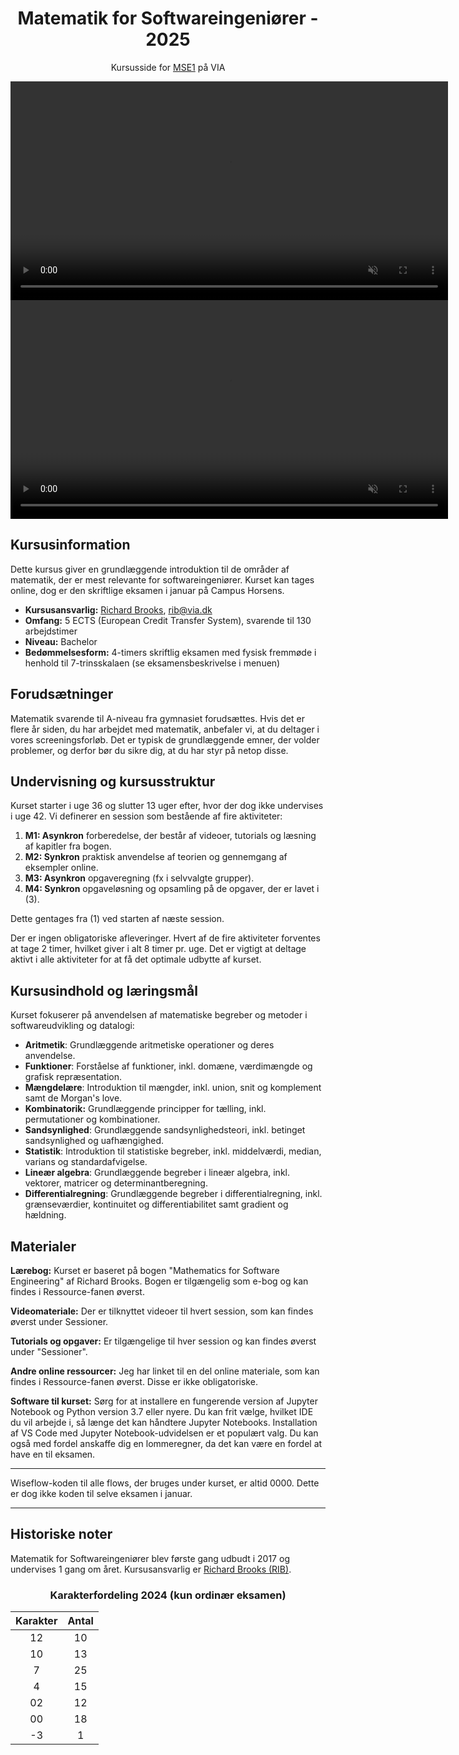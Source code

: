 <p align="center">
    <h1 align="center">Matematik for Softwareingeniører - 2025</h1>
    <p align="center">Kursusside for <a href="https://www.via.dk/TMH/Courses/matematik-for-softwareingenioerer-ts?education=sw">MSE1</a> på VIA</p>
</p>

<p align="center">
  <a href="https://rbrooksdk.github.io/MSE1_DK_25">
    <video class="video-light custom-video" width="700" autoplay loop muted src="figures/introvid2.mp4"></video>
    <video class="video-dark custom-video" width="700" autoplay loop muted src="figures/introvid.mp4"></video>
  </a>
</p>

## <i class="fas fa-circle-info" style="color:#6CA2C6"></i> Kursusinformation

Dette kursus giver en grundlæggende introduktion til de områder af matematik, der er mest relevante for softwareingeniører. Kurset kan tages online, dog er den skriftlige eksamen i januar på Campus Horsens.

* **Kursusansvarlig:** [Richard Brooks](https://rbrooksdk.github.io), <rib@via.dk>
* **Omfang:** 5 ECTS (European Credit Transfer System), svarende til 130 arbejdstimer
* **Niveau:** Bachelor
* **Bedømmelsesform:** 4-timers skriftlig eksamen med fysisk fremmøde i henhold til 7-trinsskalaen (se eksamensbeskrivelse i menuen)

## <i class="fas fa-solid fa-list-check" style="color:#6CA2C6"></i> Forudsætninger

Matematik svarende til A-niveau fra gymnasiet forudsættes. Hvis det er flere år siden, du har arbejdet med matematik, anbefaler vi, at du deltager i vores screeningsforløb. Det er typisk de grundlæggende emner, der volder problemer, og derfor bør du sikre dig, at du har styr på netop disse.

## <i class="fas fa-vector-square" style="color:#6CA2C6"></i> Undervisning og kursusstruktur

Kurset starter i uge 36 og slutter 13 uger efter, hvor der dog ikke undervises i uge 42. Vi definerer en session som bestående af fire aktiviteter:

  1. **M1: Asynkron** forberedelse, der består af videoer, tutorials og læsning af kapitler fra bogen.
  2. **M2: Synkron** praktisk anvendelse af teorien og gennemgang af eksempler online.
  3. **M3: Asynkron** opgaveregning (fx i selvvalgte grupper).
  4. **M4: Synkron** opgaveløsning og opsamling på de opgaver, der er lavet i (3).

Dette gentages fra (1) ved starten af næste session.

Der er ingen obligatoriske afleveringer. Hvert af de fire aktiviteter forventes at tage 2 timer, hvilket giver i alt 8 timer pr. uge. Det er vigtigt at deltage aktivt i alle aktiviteter for at få det optimale udbytte af kurset.

## <i class="fas fa-wave-square" style="color:#6CA2C6"></i> Kursusindhold og læringsmål

Kurset fokuserer på anvendelsen af matematiske begreber og metoder i softwareudvikling og datalogi:


- **Aritmetik**: Grundlæggende aritmetiske operationer og deres anvendelse.
- **Funktioner**: Forståelse af funktioner, inkl. domæne, værdimængde og grafisk repræsentation.
- **Mængdelære**: Introduktion til mængder, inkl. union, snit og komplement samt de Morgan's love.
- **Kombinatorik:** Grundlæggende principper for tælling, inkl. permutationer og kombinationer.
- **Sandsynlighed**: Grundlæggende sandsynlighedsteori, inkl. betinget sandsynlighed og uafhængighed.
- **Statistik**: Introduktion til statistiske begreber, inkl. middelværdi, median, varians og standardafvigelse.
- **Lineær algebra**: Grundlæggende begreber i lineær algebra, inkl. vektorer, matricer og determinantberegning.
- **Differentialregning**: Grundlæggende begreber i differentialregning, inkl. grænseværdier, kontinuitet og differentiabilitet samt gradient og hældning.

## <i class="fas fa-book-open" style="color:#6CA2C6"></i> Materialer

**Lærebog:** Kurset er baseret på bogen "Mathematics for Software Engineering" af Richard Brooks. Bogen er tilgængelig som e-bog og kan findes i Ressource-fanen øverst.

**Videomateriale:** Der er tilknyttet videoer til hvert session, som kan findes øverst under Sessioner.

**Tutorials og opgaver:** Er tilgængelige til hver session og kan findes øverst under "Sessioner".

**Andre online ressourcer:** Jeg har linket til en del online materiale, som kan findes i Ressource-fanen øverst. Disse er ikke obligatoriske.

**Software til kurset:** Sørg for at installere en fungerende version af Jupyter Notebook og Python version 3.7 eller nyere. Du kan frit vælge, hvilket IDE du vil arbejde i, så længe det kan håndtere Jupyter Notebooks. Installation af VS Code med Jupyter Notebook-udvidelsen er et populært valg. Du kan også med fordel anskaffe dig en lommeregner, da det kan være en fordel at have en til eksamen.

---

Wiseflow-koden til alle flows, der bruges under kurset, er altid 0000. Dette er dog ikke koden til selve eksamen i januar.

---

## <i class="fa fa-history" style="color:#6CA2C6"></i> Historiske noter

Matematik for Softwareingeniører blev første gang udbudt i 2017 og undervises 1 gang om året. Kursusansvarlig er [Richard Brooks (RIB)](https://rbrooksdk.github.io).

<center>
  <h3 align="center">Karakterfordeling 2024 (kun ordinær eksamen)</h3>
    <table>
      <thead>
        <tr>
          <th style="text-align:center;">Karakter</th>
          <th style="text-align:center;">Antal</th>
        </tr>
      </thead>
      <tbody>
        <tr><td style="text-align:center;">12</td><td style="text-align:center;">10</td></tr>
        <tr><td style="text-align:center;">10</td><td style="text-align:center;">13</td></tr>
        <tr><td style="text-align:center;">7</td><td style="text-align:center;">25</td></tr>
        <tr><td style="text-align:center;">4</td><td style="text-align:center;">15</td></tr>
        <tr><td style="text-align:center;">02</td><td style="text-align:center;">12</td></tr>
        <tr><td style="text-align:center;">00</td><td style="text-align:center;">18</td></tr>
        <tr><td style="text-align:center;">-3</td><td style="text-align:center;">1</td></tr>
      </tbody>
    </table>
</center>
